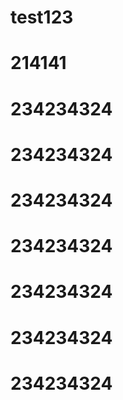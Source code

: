 # test123
# 214141
#  234234324
#  234234324
#  234234324
#  234234324
#  234234324
#  234234324
#  234234324